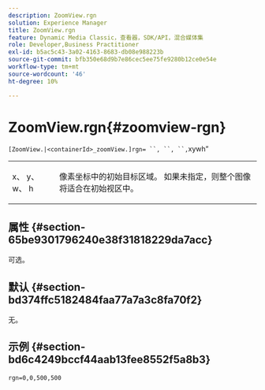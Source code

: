 ```yaml
---
description: ZoomView.rgn
solution: Experience Manager
title: ZoomView.rgn
feature: Dynamic Media Classic，查看器，SDK/API，混合媒体集
role: Developer,Business Practitioner
exl-id: b5ac5c43-3a02-4163-8683-db08e988223b
source-git-commit: bfb350e68d9b7e86cec5ee75fe9280b12ce0e54e
workflow-type: tm+mt
source-wordcount: '46'
ht-degree: 10%

---
```


# ZoomView.rgn{#zoomview-rgn}

` [ZoomView.|<containerId>_zoomView.]rgn= ``, ``, ``, `xywh”

<table id="table_A5BFF854E2064B048BF9AA8D576F7DA2"> 
 <tbody> 
  <tr> 
   <td colname="col1"> <p> <span class="codeph"> x</span>、<span class="codeph"> y</span>、<span class="codeph"> w</span>、<span class="codeph"> h</span> </p> </td> 
   <td colname="col2"> <p> 像素坐标中的初始目标区域。 如果未指定，则整个图像将适合在初始视区中。 </p> </td> 
  </tr> 
 </tbody> 
</table>

## 属性 {#section-65be9301796240e38f31818229da7acc}

可选。

## 默认 {#section-bd374ffc5182484faa77a7a3c8fa70f2}

无。

## 示例 {#section-bd6c4249bccf44aab13fee8552f5a8b3}

`rgn=0,0,500,500`
